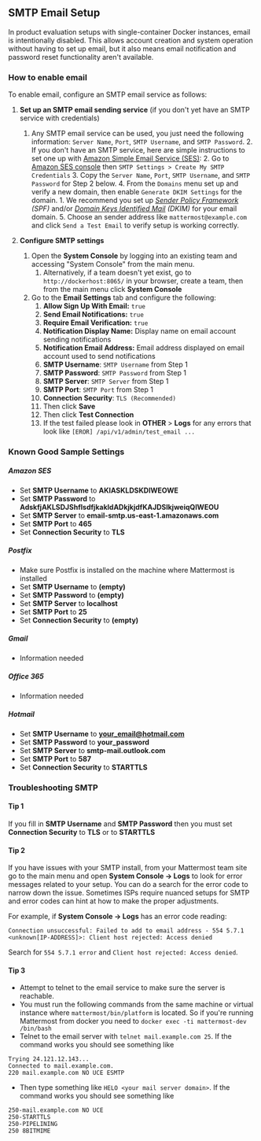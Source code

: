 
## SMTP Email Setup

In product evaluation setups with single-container Docker instances, email is intentionally disabled. This allows account creation and system operation without having to set up email, but it also means email notification and password reset functionality aren't available. 

### How to enable email 

To enable email, configure an SMTP email service as follows: 

1.  **Set up an SMTP email sending service** (if you don't yet have an SMTP service with credentials) 
	1. Any SMTP email service can be used, you just need the following information: `Server Name`, `Port`, `SMTP Username`, and `SMTP Password`. 
	     2. If you don't have an SMTP service, here are simple instructions to set one up with [Amazon Simple Email Service (SES)](https://aws.amazon.com/ses/):
	         2. Go to [Amazon SES console](https://console.aws.amazon.com/ses) then `SMTP Settings > Create My SMTP Credentials`
	         3. Copy the `Server Name`, `Port`, `SMTP Username`, and `SMTP Password` for Step 2 below. 
	         4. From the `Domains` menu set up and verify a new domain, then enable `Generate DKIM Settings` for the domain. 
	            1. We recommend you set up _[Sender Policy Framework](https://en.wikipedia.org/wiki/Sender_Policy_Framework) (SPF)_ and/or _[Domain Keys Identified Mail](https://en.wikipedia.org/wiki/DomainKeys_Identified_Mail) (DKIM)_ for your email domain.
	         5. Choose an sender address like `mattermost@example.com` and click `Send a Test Email` to verify setup is working correctly. 

2.  **Configure SMTP settings** 
	1.  Open the **System Console** by logging into an existing team and accessing "System Console" from the main menu.
	     1.  Alternatively, if a team doesn't yet exist, go to `http://dockerhost:8065/` in your browser, create a team, then from the main menu click **System Console**
	2.  Go to the **Email Settings** tab and configure the following:  
	       1. **Allow Sign Up With Email:** `true`
	       2. **Send Email Notifications:** `true`
	       3. **Require Email Verification:** `true`
	       4. **Notification Display Name:** Display name on email account sending notifications
	       5. **Notification Email Address:** Email address displayed on email account used to send notifications
	       6. **SMTP Username**: `SMTP Username` from Step 1
	       7. **SMTP Password**: `SMTP Password` from Step 1
	       8. **SMTP Server**: `SMTP Server` from Step 1
	       9. **SMTP Port**: `SMTP Port` from Step 1
	       10. **Connection Security**: `TLS (Recommended)`
	       11. Then click **Save**
	       12. Then click **Test Connection**
	       13. If the test failed please look in **OTHER** > **Logs** for any errors that look like `[EROR] /api/v1/admin/test_email ...`

### Known Good Sample Settings

##### Amazon SES
* Set **SMTP Username** to **AKIASKLDSKDIWEOWE**
* Set **SMTP Password** to **AdskfjAKLSDJShflsdfjkakldADkjkjdfKAJDSlkjweiqQIWEOU**
* Set **SMTP Server** to **email-smtp.us-east-1.amazonaws.com**
* Set **SMTP Port** to **465**
* Set **Connection Security** to **TLS**

##### Postfix
* Make sure Postfix is installed on the machine where Mattermost is installed
* Set **SMTP Username** to **(empty)**
* Set **SMTP Password** to **(empty)**
* Set **SMTP Server** to **localhost**
* Set **SMTP Port** to **25**
* Set **Connection Security** to **(empty)**

##### Gmail
* Information needed

##### Office 365
* Information needed

##### Hotmail
* Set **SMTP Username** to **your_email@hotmail.com**
* Set **SMTP Password** to **your_password**
* Set **SMTP Server** to **smtp-mail.outlook.com**
* Set **SMTP Port** to **587**
* Set **Connection Security** to **STARTTLS**


### Troubleshooting SMTP

#### Tip 1
If you fill in **SMTP Username** and **SMTP Password** then you must set **Connection Security** to **TLS** or to **STARTTLS**

#### Tip 2
If you have issues with your SMTP install, from your Mattermost team site go to the main menu and open **System Console -> Logs** to look for error messages related to your setup. You can do a search for the error code to narrow down the issue. Sometimes ISPs require nuanced setups for SMTP and error codes can hint at how to make the proper adjustments. 

For example, if **System Console -> Logs** has an error code reading: 

```
Connection unsuccessful: Failed to add to email address - 554 5.7.1 <unknown[IP-ADDRESS]>: Client host rejected: Access denied
```

Search for `554 5.7.1 error` and `Client host rejected: Access denied`.

#### Tip 3
* Attempt to telnet to the email service to make sure the server is reachable.
* You must run the following commands from the same machine or virtual instance where `mattermost/bin/platform` is located.  So if you're running Mattermost from docker you need to `docker exec -ti mattermost-dev /bin/bash`
* Telnet to the email server with `telnet mail.example.com 25`.  If the command works you should see something like
```
Trying 24.121.12.143...
Connected to mail.example.com.
220 mail.example.com NO UCE ESMTP
```
* Then type something like `HELO <your mail server domain>`.  If the command works you should see something like
```
250-mail.example.com NO UCE
250-STARTTLS
250-PIPELINING
250 8BITMIME
```
